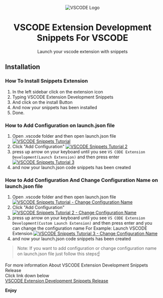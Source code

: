 <p align="center">
    <img src="https://xp.io/storage/1fqtjUdy.jpg" alt="VSCODE Logo">
    <h1 align="center">VSCODE Extension Development Snippets For VSCODE</h1>
    <p align="center">Launch your vscode extension with snippets</p>
</p>

## Installation
### How To Install Snippets Extension
1. In the left sidebar click on the extension icon
2. Typing VSCODE Extension Development Snippets
3. And click on the install Button
4. And now your snippets has been installed
5. Done.

### How to Add Configuration on launch.json file
1. Open .vscode folder and then open launch.json file
[![VSCODE Snippets Tutorial](https://xp.io/storage/1fqiekNh.gif)](https://xp.io/storage/1fqiekNh.gif)
2. Click "Add Configuration"
[![VSCODE Snippets Tutorial 2](https://xp.io/storage/1gstEeGT.gif)](https://xp.io/storage/1gstEeGT.gif)
3. press up arrow on your keyboard until you see `VS CODE Extension Development(Launch Extension)` and then press enter
[![VSCODE Snippets Tutorial 3](https://xp.io/storage/1fqpBDze.gif)](https://xp.io/storage/1fqpBDze.gif)
4. and now your launch.json code snippets has been created

### How to Add Configuration And Change Configuration Name on launch.json file
1. Open .vscode folder and then open launch.json file
[![VSCODE Snippets Tutorial - Change Configuration Name](https://xp.io/storage/1fqiekNh.gif)](https://xp.io/storage/1fqiekNh.gif)
2. Click "Add Configuration"
[![VSCODE Snippets Tutorial 2 - Change Configuration Name](https://xp.io/storage/1gstEeGT.gif)](https://xp.io/storage/1gstEeGT.gif)
3. press up arrow on your keyboard until you see `VS CODE Extension Development(Custom Launch Extension)` and then press enter and you can change the configuration name For Example: Launch VSCODE Extension 
[![VSCODE Snippets Tutorial 3 - Change Configuration Name](https://xp.io/storage/1F5qBGT8.gif)](https://xp.io/storage/1F5qBGT8.gif)
4. and now your launch.json code snippets has been created
> Note: If you want to add configuration or change configuration name on launch.json file just follow this steps☝

For more information About VSCODE Extension Development Snippets Release<br>
Click link down below<br>
[VSCODE Extension Development Snippets Release](https://github.com/amiralariska/vscode-extension-development-snippets-release)

**Enjoy**